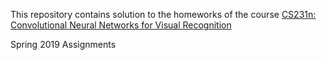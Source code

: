 This repository contains solution to the homeworks of the course 
[CS231n: Convolutional Neural Networks for Visual Recognition](http://cs231n.stanford.edu/)

Spring 2019 Assignments
